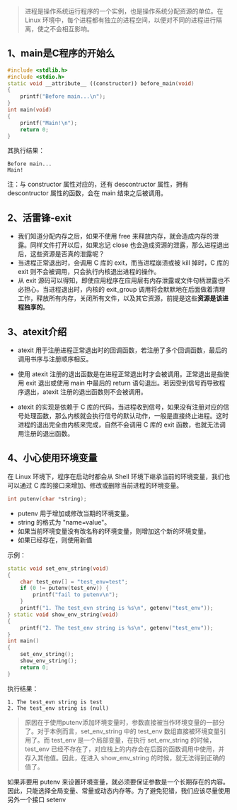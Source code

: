 > 进程是操作系统运行程序的一个实例，也是操作系统分配资源的单位。在 Linux 环境中，每个进程都有独立的进程空间，以便对不同的进程进行隔离，使之不会相互影响。

## 1、main是C程序的开始么

```cpp
#include <stdlib.h>
#include <stdio.h>
static void __attribute__ ((constructor)) before_main(void)
{
    printf("Before main...\n");
} 
int main(void)
{
    printf("Main!\n");
    return 0;
}
```
其执行结果：
```
Before main...
Main!
```
注：与 constructor 属性对应的，还有 descontructor 属性，拥有 descontructor 属性的函数，会在 main 结束之后被调用。


## 2、活雷锋-exit
* 我们知道分配内存之后，如果不使用 free 来释放内存，就会造成内存的泄露。同样文件打开以后，如果忘记 close 也会造成资源的泄露，那么进程退出后，这些资源是否真的泄露呢？
* 当进程正常退出时，会调用 C 库的 exit，而当进程崩溃或被 kill 掉时，C 库的 exit 则不会被调用，只会执行内核退出进程的操作。
* 从 exit 源码可以得知，即使应用程序在应用层有内存泄露或文件句柄泄露也不必担心，当进程退出时，内核的 exit_group 调用将会默默地在后面做着清理工作，释放所有内存，关闭所有文件，以及其它资源，前提是这些**资源是该进程独享的**。

## 3、atexit介绍
* atexit 用于注册进程正常退出时的回调函数，若注册了多个回调函数，最后的调用书序与注册顺序相反。

* 使用 atexit 注册的退出函数是在进程正常退出时才会被调用。正常退出是指使用 exit 退出或使用 main 中最后的 return 语句退出。若因受到信号而导致程序退出，atexit 注册的退出函数则不会被调用。

* atexit 的实现是依赖于 C 库的代码，当进程收到信号，如果没有注册对应的信号处理函数，那么内核就会执行信号的默认动作，一般是直接终止进程。这时进程的退出完全由内核来完成，自然不会调用 C 库的 exit 函数，也就无法调用注册的退出函数。


## 4、小心使用环境变量
在 Linux 环境下，程序在启动时都会从 Shell 环境下继承当前的环境变量，我们也可以通过 C 库的接口来增加、修改或删除当前进程的环境变量。
```cpp
int putenv(char *string);
```
* putenv 用于增加或修改当期的环境变量。
* string 的格式为 "name=value"。
* 如果当前环境变量没有改名称的环境变量，则增加这个新的环境变量。
* 如果已经存在，则使用新值


示例：
```cpp
static void set_env_string(void)
{
    char test_env[] = "test_env=test";
    if (0 != putenv(test_env)) {
        printf("fail to putenv\n");
    }
    printf("1. The test_evn string is %s\n", getenv("test_env"));
} static void show_env_string(void)
{
    printf("2. The test_env string is %s\n", getenv("test_env"));
}
int main()
{
    set_env_string();
    show_env_string();
    return 0;
}
```
执行结果：
```
1. The test_evn string is test
2. The test_env string is (null)
```

> 原因在于使用putenv添加环境变量时，参数直接被当作环境变量的一部分了。对于本例而言，set_env_string 中的 test_env 数组直接被环境变量引用了。而 test_env 是一个局部变量，在执行 set_env_string 的时候，test_env 已经不存在了，对应栈上的内存会在后面的函数调用中使用，并存入其他值。因此，在进入 show_env_string 的时候，就无法得到正确的值了。

如果非要用 putenv 来设置环境变量，就必须要保证参数是一个长期存在的内容。因此，只能选择全局变量、常量或动态内存等。为了避免犯错，我们应该尽量使用另外一个接口 setenv



